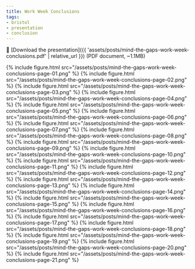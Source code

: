 ```yaml
---
title: Work Week Conclusions
tags:
- bristol
- presentation
- conclusion
---
```


📄 [Download the presentation]({{ 'assets/posts/mind-the-gaps-work-week-conclusions.pdf' | relative_url }}) (PDF document, ~1.1MB)

{% include figure.html src="/assets/posts/mind-the-gaps-work-week-conclusions-page-01.png" %}
{% include figure.html src="/assets/posts/mind-the-gaps-work-week-conclusions-page-02.png" %}
{% include figure.html src="/assets/posts/mind-the-gaps-work-week-conclusions-page-03.png" %}
{% include figure.html src="/assets/posts/mind-the-gaps-work-week-conclusions-page-04.png" %}
{% include figure.html src="/assets/posts/mind-the-gaps-work-week-conclusions-page-05.png" %}
{% include figure.html src="/assets/posts/mind-the-gaps-work-week-conclusions-page-06.png" %}
{% include figure.html src="/assets/posts/mind-the-gaps-work-week-conclusions-page-07.png" %}
{% include figure.html src="/assets/posts/mind-the-gaps-work-week-conclusions-page-08.png" %}
{% include figure.html src="/assets/posts/mind-the-gaps-work-week-conclusions-page-09.png" %}
{% include figure.html src="/assets/posts/mind-the-gaps-work-week-conclusions-page-10.png" %}
{% include figure.html src="/assets/posts/mind-the-gaps-work-week-conclusions-page-11.png" %}
{% include figure.html src="/assets/posts/mind-the-gaps-work-week-conclusions-page-12.png" %}
{% include figure.html src="/assets/posts/mind-the-gaps-work-week-conclusions-page-13.png" %}
{% include figure.html src="/assets/posts/mind-the-gaps-work-week-conclusions-page-14.png" %}
{% include figure.html src="/assets/posts/mind-the-gaps-work-week-conclusions-page-15.png" %}
{% include figure.html src="/assets/posts/mind-the-gaps-work-week-conclusions-page-16.png" %}
{% include figure.html src="/assets/posts/mind-the-gaps-work-week-conclusions-page-17.png" %}
{% include figure.html src="/assets/posts/mind-the-gaps-work-week-conclusions-page-18.png" %}
{% include figure.html src="/assets/posts/mind-the-gaps-work-week-conclusions-page-19.png" %}
{% include figure.html src="/assets/posts/mind-the-gaps-work-week-conclusions-page-20.png" %}
{% include figure.html src="/assets/posts/mind-the-gaps-work-week-conclusions-page-21.png" %}
